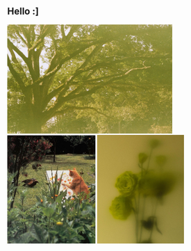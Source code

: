 ## Hello :] 
<img src="https://github.com/laevr/laevr/blob/main/tree.jpg" alt="tree" width="380"> <img src="https://github.com/laevr/laevr/blob/main/cat.jpg" alt="cat" width="203"> <img src="https://github.com/laevr/laevr/blob/main/rose.jpg" alt="rose" width="200">


<!--
**laevr/laevr** is a ✨ _special_ ✨ repository because its `README.md` (this file) appears on your GitHub profile.

Here are some ideas to get you started:

- 🔭 I’m currently working on ...
- 🌱 I’m currently learning ...
- 👯 I’m looking to collaborate on ...
- 🤔 I’m looking for help with ...
- 💬 Ask me about ...
- 📫 How to reach me: ...
- 😄 Pronouns: ...
- ⚡ Fun fact: ...
-->
